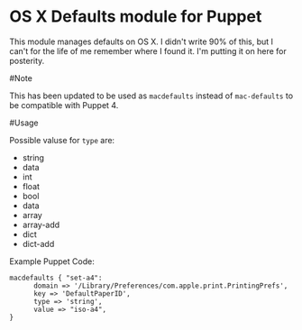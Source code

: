 OS X Defaults module for Puppet
==================

This module manages defaults on OS X. I didn't write 90% of this, but I can't for the life of me remember where I found it. I'm putting it on here for posterity.

#Note

This has been updated to be used as `macdefaults` instead of `mac-defaults` to be compatible with Puppet 4.

#Usage

Possible valuse for ``type`` are:

* string
* data
* int
* float
* bool
* data
* array
* array-add
* dict
* dict-add

Example Puppet Code:

	
	macdefaults { "set-a4":
          domain => '/Library/Preferences/com.apple.print.PrintingPrefs',
          key => 'DefaultPaperID',
          type => 'string',
          value => "iso-a4",
	}
